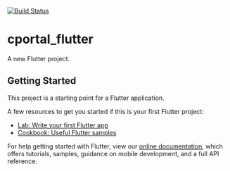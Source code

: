<a href="https://github.com/mavrrr3/cportal/actions"><img src="https://github.com/mavrrr3/cportal/workflows/test-my-app/badge.svg" alt="Build Status"></a>

# cportal_flutter

A new Flutter project.

## Getting Started

This project is a starting point for a Flutter application.

A few resources to get you started if this is your first Flutter project:

- [Lab: Write your first Flutter app](https://flutter.dev/docs/get-started/codelab)
- [Cookbook: Useful Flutter samples](https://flutter.dev/docs/cookbook)

For help getting started with Flutter, view our
[online documentation](https://flutter.dev/docs), which offers tutorials,
samples, guidance on mobile development, and a full API reference.
